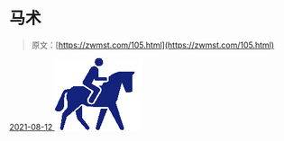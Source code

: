 <!--yml
category: 未分类
date: 0001-01-01 00:00:00
-->

# 马术

> 原文：[https://zwmst.com/105.html](https://zwmst.com/105.html)

   [ <time datetime="2021-08-12T09:06:22+08:00"> 2021-08-12 </time> ](https://zwmst.com/%e9%a9%ac%e6%9c%af-2)  [![](img/d7d2dbe1ee0f17fae4a53569b05bf7a4.png)](https://zwmst.com/wp-content/uploads/2021/08/1628730382-6f2d50fb062d54d.png)